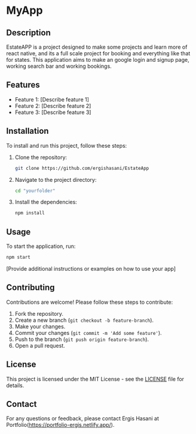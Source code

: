 # MyApp

## Description

EstateAPP is a project designed to make some projects and learn more of react native, and its a full scale project for booking and everything like that for states. This application aims to make an google login and signup page, working search bar and working bookings.

## Features

- Feature 1: [Describe feature 1]
- Feature 2: [Describe feature 2]
- Feature 3: [Describe feature 3]

## Installation

To install and run this project, follow these steps:

1. Clone the repository:
   ```bash
   git clone https://github.com/ergishasani/EstateApp
   ```
2. Navigate to the project directory:
   ```bash
   cd "yourfolder"
   ```
3. Install the dependencies:
   ```bash
   npm install
   ```

## Usage

To start the application, run:

```bash
npm start
```

[Provide additional instructions or examples on how to use your app]

## Contributing

Contributions are welcome! Please follow these steps to contribute:

1. Fork the repository.
2. Create a new branch (`git checkout -b feature-branch`).
3. Make your changes.
4. Commit your changes (`git commit -m 'Add some feature'`).
5. Push to the branch (`git push origin feature-branch`).
6. Open a pull request.

## License

This project is licensed under the MIT License - see the [LICENSE](LICENSE) file for details.

## Contact

For any questions or feedback, please contact Ergis Hasani at Portfolio(https://portfolio-ergis.netlify.app/).
